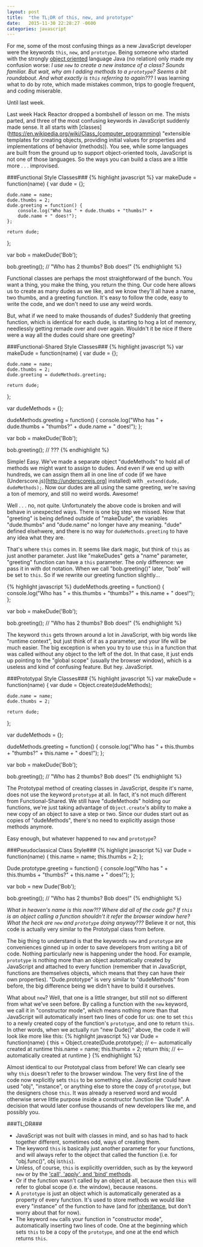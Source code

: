 ```yaml
---
layout: post
title:  "the TL;DR of this, new, and prototype"
date:   2015-11-30 22:28:27 -0600
categories: javascript
---
```

For me, some of the most confusing things as a new JavaScript developer were the keywords `this`, `new`, and `prototype`. Being someone who started with the strongly [object oriented](https://en.wikipedia.org/wiki/Object-oriented_programming "In OO programming, computer programs are designed by making them out of objects that interact with one another.") language Java (no relation) only made my confusion worse: *I use `new` to create a new instance of a class? Sounds familiar. But wait, why am I adding methods to a `prototype`? Seems a bit roundabout. And what exactly is `this` referring to again???* I was learning what to do by rote, which made mistakes common, trips to google frequent, and coding miserable.

Until last week.

Last week Hack Reactor dropped a bombshell of lesson on me. The mists parted, and three of the most confusing keywords in JavaScript suddenly made sense. It all starts with [classes](https://en.wikipedia.org/wiki/Class_(computer_programming) "extensible templates for creating objects, providing initial values for properties and implementations of behavior (methods)). You see, while some languages are built from the ground up to support object-oriented tools, JavaScript is not one of those languages. So the ways you can build a class are a little more . . . improvised.

###Functional Style Classes###
{% highlight javascript %}
var makeDude = function(name) {
	var dude = {};
	
	dude.name = name;
	dude.thumbs = 2;
	dude.greeting = function() {
		console.log("Who has " + dude.thumbs + "thumbs?" + 
		dude.name + " does!");
	};
	
	return dude;
};

var bob = makeDude('Bob');

bob.greeting(); // "Who has 2 thumbs? Bob does!" 
{% endhighlight %}

Functional classes are perhaps the most straightforward of the bunch. You want a thing, you make the thing, you return the thing. Our code here allows us to create as many dudes as we like, and we know they'll all have a name, two thumbs, and a greeting function. It's easy to follow the code, easy to write the code, and we don't need to use any weird words.

But, what if we need to make thousands of dudes? Suddenly that greeting function, which is identical for each dude, is starting to hog a lot of memory, needlessly getting remade over and over again. Wouldn't it be nice if there were a way all the dudes could share one greeting?

###Functional-Shared Style Classes###
{% highlight javascript %}
var makeDude = function(name) {
	var dude = {};
	
	dude.name = name;
	dude.thumbs = 2;
	dude.greeting = dudeMethods.greeting;
	
	return dude;
};

var dudeMethods = {};

dudeMethods.greeting = function() {
	console.log("Who has " + dude.thumbs + "thumbs?" + 
	dude.name + " does!");
};

var bob = makeDude('Bob');

bob.greeting(); // ???
{% endhighlight %}

Simple! Easy. We've made a separate object "dudeMethods" to hold all of methods we might want to assign to dudes. And even if we end up with hundreds, we can assign them all in one line of code (if we have (Underscore.js)[http://underscorejs.org] installed) with `_extend(dude, dudeMethods);`. Now our dudes are all using the same greeting, we're saving a ton of memory, and still no weird words. Awesome!

Well . . . no, not quite. Unfortunately the above code is broken and will behave in unexpected ways. There is one big step we missed. Now that "greeting" is being defined outside of "makeDude", the variables "dude.thumbs" and "dude.name" no longer have any meaning. "dude"  defined elsehwere, and there is no way for `dudeMethods.greeting` to have any idea what they are. 

That's where `this` comes in. It seems like dark magic, but think of `this` as just another parameter. Just like "makeDudes" gets a "name" parameter, "greeting" function can have a `this` parameter. The only difference: we pass it in with dot notation. When we call "bob.greeting()" later, "bob" will be set to `this`. So if we rewrite our greeting function slightly...

{% highlight javascript %}
dudeMethods.greeting = function() {
	console.log("Who has " + this.thumbs + "thumbs?" + 
	this.name + " does!");
};

var bob = makeDude('Bob');

bob.greeting(); // "Who has 2 thumbs? Bob does!" 
{% endhighlight %}

The keyword `this` gets thrown around a lot in JavaScript, with big words like "runtime context", but just think of it as a parameter, and your life will be much easier. The big exception is when you try to use `this` in a function that was called without any object to the left of the dot. In that case, it just ends up pointing to the "global scope" (usually the browser window), which is a useless and kind of confusing feature. But hey. JavaScript.


###Prototypal Style Classes###
{% highlight javascript %}
var makeDude = function(name) {
	var dude = Object.create(dudeMethods);
	
	dude.name = name;
	dude.thumbs = 2;
	
	return dude;
};

var dudeMethods = {};

dudeMethods.greeting = function() {
	console.log("Who has " + this.thumbs + "thumbs?" + 
	this.name + " does!");
};

var bob = makeDude('Bob');

bob.greeting(); // "Who has 2 thumbs? Bob does!"
{% endhighlight %}

The Prototypal method of creating classes in JavaScript, despite it's name, does not use the keyword `prototype` at all. In fact, it's not much different from Functional-Shared. We still have "dudeMethods" holding our functions, we're just taking advantage of `Object.create`'s ability to make a new copy of an object to save a step or two. Since our dudes start out as copies of "dudeMethods", there's no need to explicitly assign those methods anymore.

Easy enough, but whatever happened to `new` and `prototype`?

###Pseudoclassical Class Style###
{% highlight javascript %}
var Dude = function(name) {
	this.name = name;
	this.thumbs = 2;
};

Dude.prototype.greeting = function() {
	console.log("Who has " + this.thumbs + "thumbs?" + 
	this.name + " does!");
};

var bob = new Dude('Bob');

bob.greeting(); // "Who has 2 thumbs? Bob does!"
{% endhighlight %}

*What in heaven's name is this now?!? Where did all of the code go? If `this` is an object calling a function shouldn't it refer the browser window here? What the heck are `new` and `prototype` doing anyway???* Believe it or not, this code is actually very similar to the Prototypal class from before. 

The big thing to understand is that the keywords `new` and `prototype` are conveniences ginned up in order to save developers from writing a bit of code. Nothing particularly new is happening under the hood. For example, `prototype` is nothing more than an object automatically created by JavaScript and attached to every function (remember that in JavaScript, functions are themselves objects, which means that they can have their own properties). "Dude.prototype" is very similar to "dudeMethods" from before, the big difference being we didn't have to build it ourselves.

What about `new`? Well, that one is a little stranger, but still not so different from what we've seen before. By calling a function with the `new` keyword, we call it in "constructor mode", which means nothing more than that JavaScript will automatically insert two lines of code for us: one to set `this` to a newly created copy of the function's `prototype`, and one to return `this`. In other words, when we actually run "new Dude()" above, the code it will look like more like this:
{% highlight javascript %}
var Dude = function(name) {
	this = Object.create(Dude.prototype); // <-- automatically created at runtime
	this.name = name;
	this.thumbs = 2;
	return this; // <-- automatically created at runtime
}
{% endhighlight %}

Almost identical to our Prototypal class from before! We can clearly see why `this` doesn't refer to the browser window. The very first line of the code now explicitly sets `this` to be something else. JavaScript could have used "obj", "instance", or anything else to store the copy of `prototype`, but the designers chose `this`. It was already a reserved word and would otherwise serve little purpose inside a constructor function like "Dude". A decision that would later confuse thousands of new developers like me, and possibly you. 


###TL;DR###
* JavaScript was not built with classes in mind, and so has had to hack together different, sometimes odd, ways of creating them.
* The keyword `this` is basically just another parameter for your functions, and will always refer to the object that called the function (i.e. for "obj.func()", obj is`this`).
* Unless, of course, `this` is explicitly overridden, such as by the keyword `new` or by the ['call', 'apply', and 'bind' methods](http://javascriptissexy.com/javascript-apply-call-and-bind-methods-are-essential-for-javascript-professionals/ "the Call, Apply, and Bind methods are workhorses and should be part of your JavaScript repertoire for setting the 'this' value in functions").
* Or if the function wasn't called by an object at all, because then `this` will refer to global scope (i.e. the window), because reasons.
* A `prototype` is just an object which is automatically generated as a property of every function. It's used to store methods we would like every "instance" of the function to have (and for [inheritance](https://developer.mozilla.org/en-US/docs/Web/JavaScript/Inheritance_and_the_prototype_chain "each object has an internal link to another object called its prototype, which has a prototype of its own, and so on"), but don't worry about that for now).
* The keyword `new` calls your function in "constructor mode", automatically inserting two lines of code. One at the beginning which sets `this` to be a copy of the `prototype`, and one at the end which returns `this`.